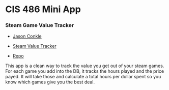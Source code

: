 # CIS 486 Mini App

### Steam Game Value Tracker
- [Jason Conkle](https://github.com/Jconkle5)

- [Steam Value Tracker](https://ite-cap-first-real.onrender.com/)

- [Repo](https://github.com/Jconkle5/stunning-octo-fortnight-hello-express)

This app is a clean way to track the value you get out of your steam games. For each game you add into the DB, it tracks the hours played and the price payed. It will take those and calculate a total hours per dollar spent so you know which games give you the best deal.
